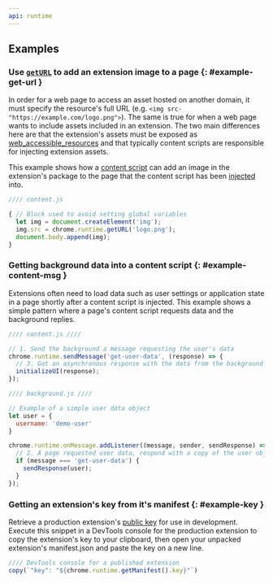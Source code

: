 ```yaml
---
api: runtime
---
```


## Examples

### Use [`getURL`][get-url] to add an extension image to a page {: #example-get-url }

In order for a web page to access an asset hosted on another domain, it must specify the resource's
full URL (e.g. `<img src-"https://example.com/logo.png">`). The same is true for when a web page
wants to include assets included in an extension. The two main differences here are that the
extension's assets must be exposed as [web_accessible_resources][war] and that typically content
scripts are responsible for injecting extension assets.

This example shows how a [content script][content] can add an image in the extension's package to
the page that the content script has been [injected][content-inject] into.

```js
//// content.js

{ // Block used to avoid setting global variables
  let img = document.createElement('img');
  img.src = chrome.runtime.getURL('logo.png');
  document.body.append(img);
}
```

### Getting background data into a content script {: #example-content-msg }

Extensions often need to load data such as user settings or application state in a page shortly
after a content script is injected. This example shows a simple pattern where a page's content
script requests data and the background replies.

```js
//// content.js ////

// 1. Send the background a message requesting the user's data
chrome.runtime.sendMessage('get-user-data', (response) => {
  // 3. Got an asynchronous response with the data from the background
  initializeUI(response);
});
```

```js
//// background.js ////

// Example of a simple user data object
let user = {
  username: 'demo-user'
}

chrome.runtime.onMessage.addListener((message, sender, sendResponse) => {
  // 2. A page requested user data, respond with a copy of the user object
  if (message === 'get-user-data') {
    sendResponse(user);
  }
});
```

### Getting an extension's key from it's manifest {: #example-key }

Retrieve a production extension's [public key][key-prop] for use in development. Execute this
snippet in a DevTools console for the production extension to copy the extension's key to your
clipboard, then open your unpacked extension's manifest.json and paste the key on a new line.

```js
//// DevTools console for a published extension
copy(`"key": "${chrome.runtime.getManifest().key}"`)
```

[content]: /docs/extensions/mv3/content_scripts/
[content-inject]: https://developer.chrome.com/docs/extensions/mv3/content_scripts/#functionality
[get-url]: #method-getURL
[handshake]: https://en.wikipedia.org/wiki/Transmission_Control_Protocol#Connection_establishment
[key-prop]: /docs/extensions/mv3/manifest/key/
[war]: /docs/extensions/mv3/manifest/web_accessible_resources/
